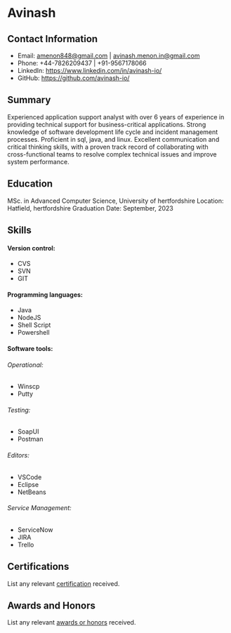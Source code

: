 # Avinash

## Contact Information

- Email: amenon848@gmail.com | avinash.menon.in@gmail.com
- Phone: +44-7826209437 | +91-9567178066
- LinkedIn: https://www.linkedin.com/in/avinash-io/
- GitHub: https://github.com/avinash-io/

## Summary

Experienced application support analyst with over 6 years of experience in providing technical support for business-critical applications. Strong knowledge of software development life cycle and incident management processes. Proficient in sql, java, and linux. Excellent communication and critical thinking skills, with a proven track record of collaborating with cross-functional teams to resolve complex technical issues and improve system performance.

## Education

MSc. in Advanced Computer Science, University of hertfordshire
Location: Hatfield, hertfordshire
Graduation Date: September, 2023

## Skills

#### Version control:

- CVS
- SVN
- GIT
 
#### Programming languages: 

- Java
- NodeJS
- Shell Script
- Powershell


#### Software tools: 

###### Operational:

- Winscp
- Putty

###### Testing:

- SoapUI
- Postman

###### Editors:

- VSCode
- Eclipse
- NetBeans

###### Service Management:

- ServiceNow
- JIRA
- Trello

## Certifications

List any relevant [certification](https://www.linkedin.com/in/avinash-io/details/certifications/) received.

## Awards and Honors

List any relevant [awards or honors](https://www.linkedin.com/in/avinash-io/details/honors/) received.

